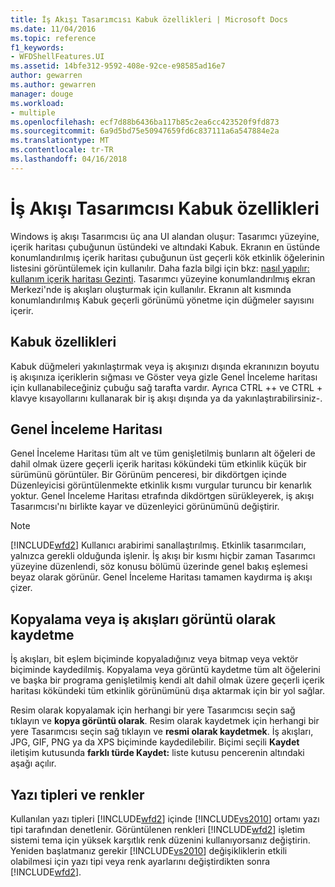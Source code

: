 ```yaml
---
title: İş Akışı Tasarımcısı Kabuk özellikleri | Microsoft Docs
ms.date: 11/04/2016
ms.topic: reference
f1_keywords:
- WFDShellFeatures.UI
ms.assetid: 14bfe312-9592-408e-92ce-e98585ad16e7
author: gewarren
ms.author: gewarren
manager: douge
ms.workload:
- multiple
ms.openlocfilehash: ecf7d88b6436ba117b85c2ea6cc423520f9fd873
ms.sourcegitcommit: 6a9d5bd75e50947659fd6c837111a6a547884e2a
ms.translationtype: MT
ms.contentlocale: tr-TR
ms.lasthandoff: 04/16/2018
---
```

# <a name="workflow-designer-shell-features"></a>İş Akışı Tasarımcısı Kabuk özellikleri

Windows iş akışı Tasarımcısı üç ana UI alandan oluşur: Tasarımcı yüzeyine, içerik haritası çubuğunun üstündeki ve altındaki Kabuk. Ekranın en üstünde konumlandırılmış içerik haritası çubuğunun üst geçerli kök etkinlik öğelerinin listesini görüntülemek için kullanılır. Daha fazla bilgi için bkz: [nasıl yapılır: kullanım içerik haritası Gezinti](../workflow-designer/how-to-use-breadcrumb-navigation.md). Tasarımcı yüzeyine konumlandırılmış ekran Merkezi'nde iş akışları oluşturmak için kullanılır. Ekranın alt kısmında konumlandırılmış Kabuk geçerli görünümü yönetme için düğmeler sayısını içerir.

## <a name="shell-features"></a>Kabuk özellikleri
 Kabuk düğmeleri yakınlaştırmak veya iş akışınızı dışında ekranınızın boyutu iş akışınıza içeriklerin sığması ve Göster veya gizle Genel İnceleme haritası için kullanabileceğiniz çubuğu sağ tarafta vardır. Ayrıca CTRL ++ ve CTRL + klavye kısayollarını kullanarak bir iş akışı dışında ya da yakınlaştırabilirsiniz-.

## <a name="overview-map"></a>Genel İnceleme Haritası
 Genel İnceleme Haritası tüm alt ve tüm genişletilmiş bunların alt öğeleri de dahil olmak üzere geçerli içerik haritası kökündeki tüm etkinlik küçük bir sürümünü görüntüler. Bir Görünüm penceresi, bir dikdörtgen içinde Düzenleyicisi görüntülenmekte etkinlik kısmı vurgular turuncu bir kenarlık yoktur. Genel İnceleme Haritası etrafında dikdörtgen sürükleyerek, iş akışı Tasarımcısı'nı birlikte kayar ve düzenleyici görünümünü değiştirir.

> [!NOTE]
> [!INCLUDE[wfd2](../workflow-designer/includes/wfd2_md.md)] Kullanıcı arabirimi sanallaştırılmış. Etkinlik tasarımcıları, yalnızca gerekli olduğunda işlenir. İş akışı bir kısmı hiçbir zaman Tasarımcı yüzeyine düzenlendi, söz konusu bölümü üzerinde genel bakış eşlemesi beyaz olarak görünür. Genel İnceleme Haritası tamamen kaydırma iş akışı çizer.

## <a name="copying-or-saving-workflows-as-images"></a>Kopyalama veya iş akışları görüntü olarak kaydetme
 İş akışları, bit eşlem biçiminde kopyaladığınız veya bitmap veya vektör biçiminde kaydedilmiş. Kopyalama veya görüntü kaydetme tüm alt öğelerini ve başka bir programa genişletilmiş kendi alt dahil olmak üzere geçerli içerik haritası kökündeki tüm etkinlik görünümünü dışa aktarmak için bir yol sağlar.

 Resim olarak kopyalamak için herhangi bir yere Tasarımcısı seçin sağ tıklayın ve **kopya görüntü olarak**. Resim olarak kaydetmek için herhangi bir yere Tasarımcısı seçin sağ tıklayın ve **resmi olarak kaydetmek**. İş akışları, JPG, GIF, PNG ya da XPS biçiminde kaydedilebilir. Biçimi seçili **Kaydet** iletişim kutusunda **farklı türde Kaydet:** liste kutusu pencerenin altındaki aşağı açılır.

## <a name="fonts-and-colors"></a>Yazı tipleri ve renkler

Kullanılan yazı tipleri [!INCLUDE[wfd2](../workflow-designer/includes/wfd2_md.md)] içinde [!INCLUDE[vs2010](../misc/includes/vs2010_md.md)] ortamı yazı tipi tarafından denetlenir. Görüntülenen renkleri [!INCLUDE[wfd2](../workflow-designer/includes/wfd2_md.md)] işletim sistemi tema için yüksek karşıtlık renk düzenini kullanıyorsanız değiştirin. Yeniden başlatmanız gerekir [!INCLUDE[vs2010](../misc/includes/vs2010_md.md)] değişikliklerin etkili olabilmesi için yazı tipi veya renk ayarlarını değiştirdikten sonra [!INCLUDE[wfd2](../workflow-designer/includes/wfd2_md.md)].